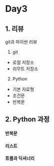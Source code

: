 # Day3

## 1. 리뷰

git과 파이썬 리뷰

1. git
 - 로컬 저장소
 - 리무트 저장소
2. Python
 - 기본 자료형
 - 조건문
 - 반복문

## 2. Python 과정

#### 반복문

#### 리스트

#### 튜플과 딕셔너리


